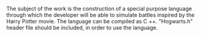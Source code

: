 The subject of the work is the construction of a special purpose language through which the developer will be able to simulate battles inspired by the Harry Potter movie. The language can be compiled as C ++. "Hogwarts.h" header file
should be included, in order to use the language.